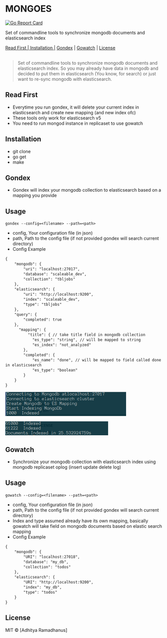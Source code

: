# MONGOES
[![Go Report Card](https://goreportcard.com/badge/github.com/AdhityaRamadhanus/mongoes)](https://goreportcard.com/report/github.com/AdhityaRamadhanus/mongoes)

Set of commandline tools to synchronize mongodb documents and elasticsearch index

<p>
  <a href="#ReadFirst">Read First | </a>
  <a href="#Installation">Installation |</a>
  <a href="#Gondex">Gondex</a> |
  <a href="#Gowatch">Gowatch</a> |
  <a href="#licenses">License</a>
  <br><br>
  <blockquote>
	Set of commandline tools to synchronize mongodb documents and elasticsearch index.
	So you may already have data in mongodb and decided to put them in elasticsearch (You know, for search) or just want to re-sync mongodb with elasticsearch.
  </blockquote>
</p>

Read First
------------
* Everytime you run gondex, it will delete your current index in elasticsearch and create new mapping (and new index ofc)
* These tools only work for elasticsearch v5
* You need to run mongod instance in replicaset to use gowatch

Installation
------------
* git clone
* go get
* make

Gondex
------------
* Gondex will index your mongodb collection to elasticsearch based on a mapping you provide

Usage
------------
```
gondex --config=<filename> --path=<path>
```
* config, Your configuration file (in json)
* path, Path to the config file (if not provided gondex will search current directory)
* Config Example
```
{
    "mongodb": {
        "uri": "localhost:27017",
        "database": "scaleable_dev",
        "collection": "tbljobs"
    },
    "elasticsearch": {
        "uri": "http://localhost:9200",
        "index": "scaleable_dev",
        "type": "tbljobs"
    },
    "query": {
        "completed": true
    },
	  "mapping": {	
		  "title": { // take title field in mongodb collection
			"es_type": "string", // will be mapped to string
			"es_index": "not_analyzed"
		},
		"completed": {
			"es_name": "done", // will be mapped to field called done in elasticsearch
			"es_type": "boolean"
		}
	}
}
```

![Graphql](media/gondes1.png)


![Graphql](media/gondes2.png)

Gowatch 
------------
* Synchronize your mongodb collection with elasticsearch index using mongodb replicaset oplog (insert update delete log)

Usage
------------
```
gowatch --config=<filename> --path=<path>
```
* config, Your configuration file (in json)
* path, Path to the config file (if not provided gondex will search current directory)
* Index and type assumed already have its own mapping, basically gowatch will take field on mongodb documents based on elastic search mapping
* Config Example
```
{
    "mongodb": {
        "URI": "localhost:27018",
        "database": "my_db",
        "collection": "todos"
    },
    "elasticsearch": {
        "URI": "http://localhost:9200",
        "index": "my_db",
        "type": "todos"
    }
}
```

License
----

MIT © [Adhitya Ramadhanus]

